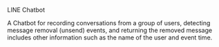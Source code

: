 LINE Chatbot

A Chatbot for recording conversations from a group of users, detecting message removal (unsend) events, and returning the removed message includes other information such as the name of the user and event time.
